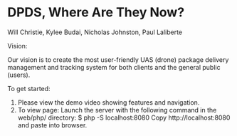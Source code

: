 # DPDS, Where Are They Now?

Will Christie, Kylee Budai, Nicholas Johnston, Paul Laliberte

Vision: 

Our vision is to create the most user-friendly UAS (drone) package delivery management and tracking system for both clients and the general public (users).

To get started:

1. Please view the demo video showing features and navigation.
2. To view page:
   Launch the server with the following command in the web/php/ directory: $ php -S localhost:8080
   Copy http://localhost:8080 and paste into browser.
